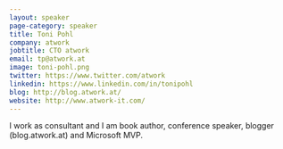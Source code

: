 ```yaml
---
layout: speaker
page-category: speaker
title: Toni Pohl
company: atwork
jobtitle: CTO atwork
email: tp@atwork.at
image: toni-pohl.png
twitter: https://www.twitter.com/atwork
linkedin: https://www.linkedin.com/in/tonipohl
blog: http://blog.atwork.at/
website: http://www.atwork-it.com/
---
```


I work as consultant and I am book author, conference speaker, blogger (blog.atwork.at) and Microsoft MVP.